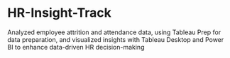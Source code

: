 # HR-Insight-Track
Analyzed employee attrition and attendance data, using Tableau Prep for data preparation, and visualized insights with Tableau Desktop and Power BI to enhance data-driven HR decision-making
